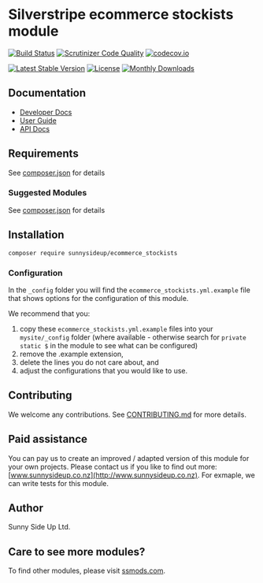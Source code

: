 # Silverstripe ecommerce stockists module
[![Build Status](https://travis-ci.org/sunnysideup/silverstripe-ecommerce_stockists.svg?branch=master)](https://travis-ci.org/sunnysideup/silverstripe-ecommerce_stockists)
[![Scrutinizer Code Quality](https://scrutinizer-ci.com/g/sunnysideup/silverstripe-ecommerce_stockists/badges/quality-score.png?b=master)](https://scrutinizer-ci.com/g/sunnysideup/silverstripe-ecommerce_stockists/?branch=master)
[![codecov.io](https://codecov.io/github/sunnysideup/silverstripe-ecommerce_stockists/coverage.svg?branch=master)](https://codecov.io/github/sunnysideup/silverstripe-ecommerce_stockists?branch=master)

[![Latest Stable Version](https://poser.pugx.org/sunnysideup/ecommerce_stockists/version)](https://packagist.org/packages/sunnysideup/ecommerce_stockists)
[![License](https://poser.pugx.org/sunnysideup/ecommerce_stockists/license)](https://packagist.org/packages/sunnysideup/ecommerce_stockists)
[![Monthly Downloads](https://poser.pugx.org/sunnysideup/ecommerce_stockists/d/monthly)](https://packagist.org/packages/sunnysideup/ecommerce_stockists)


## Documentation



 * [Developer Docs](docs/en/INDEX.md)
 * [User Guide](docs/en/userguide.md)
 * [API Docs](http://docs.ssmods.com/sunnysideup/ecommerce_stockists/classes.xhtml)


## Requirements



See [composer.json](composer.json) for details


### Suggested Modules



See [composer.json](composer.json) for details


## Installation


```
composer require sunnysideup/ecommerce_stockists
```

### Configuration



In the `_config` folder you will find the `ecommerce_stockists.yml.example`
file that shows options for the configuration of this module.

We recommend that you:

  1. copy these `ecommerce_stockists.yml.example` files into your
`mysite/_config` folder (where available - otherwise search for `private static $` in the module to see what can be configured)
  2. remove the .example extension,
  3. delete the lines you do not care about, and
  4. adjust the configurations that you would like to use.


## Contributing



We welcome any contributions. See [CONTRIBUTING.md](CONTRIBUTING.md) for more details.

## Paid assistance



You can pay us to create an improved / adapted version of this module for your own projects.  Please contact us if you like to find out more: [www.sunnysideup.co.nz](http://www.sunnysideup.co.nz).  For exmaple, we can write tests for this module.  

## Author



Sunny Side Up Ltd.


## Care to see more modules?

To find other modules, please visit [ssmods.com](http://ssmods.com/).
